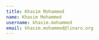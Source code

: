 ```yaml
---
title: Khasim Mohammed
name: Khasim Mohammed
username: khasim.mohammed
email: khasim.mohammed@linaro.org
---
```


